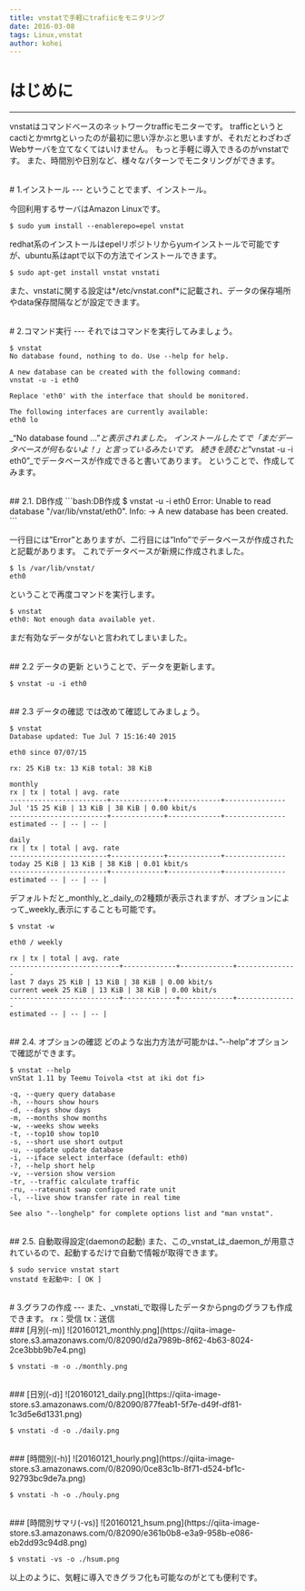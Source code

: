 ```yaml
---
title: vnstatで手軽にtrafiicをモニタリング
date: 2016-03-08
tags: Linux,vnstat
author: kohei
---
```


# はじめに
---
vnstatはコマンドベースのネットワークtrafficモニターです。
trafficというとcactiとかmrtgといったのが最初に思い浮かぶと思いますが、それだとわざわざWebサーバを立てなくてはいけません。
もっと手軽に導入できるのがvnstatです。
また、時間別や日別など、様々なパターンでモニタリングができます。

<br>
# 1.インストール
---
ということでまず、インストール。

今回利用するサーバはAmazon Linuxです。

```bash:インストール(redhat系)
$ sudo yum install --enablerepo=epel vnstat
```

redhat系のインストールはepelリポジトリからyumインストールで可能ですが、ubuntu系はaptで以下の方法でインストールできます。

```bash:インストール(ubuntu系)
$ sudo apt-get install vnstat vnstati
```

また、vnstatに関する設定は*/etc/vnstat.conf*に記載され、データの保存場所やdata保存間隔などが設定できます。

<br>
# 2.コマンド実行
---
それではコマンドを実行してみましょう。

```bash:コマンド
$ vnstat
No database found, nothing to do. Use --help for help.

A new database can be created with the following command:
vnstat -u -i eth0

Replace 'eth0' with the interface that should be monitored.

The following interfaces are currently available:
eth0 lo
```

_“No database found …”_と表示されました。
インストールしたてで「まだデータベースが何もないよ！」と言っているみたいです。
続きを読むと_”vnstat -u -i eth0”_でデータベースが作成できると書いてあります。
ということで、作成してみます。

<br>
## 2.1. DB作成
```bash:DB作成
$ vnstat -u -i eth0
Error: Unable to read database "/var/lib/vnstat/eth0".
Info: -> A new database has been created.
```

一行目には”Error”とありますが、二行目には”Info”でデータベースが作成されたと記載があります。
これでデータベースが新規に作成されました。

```bash:確認
$ ls /var/lib/vnstat/
eth0
```

ということで再度コマンドを実行します。

```bash:実行
$ vnstat
eth0: Not enough data available yet.
```

まだ有効なデータがないと言われてしまいました。

<br>
## 2.2 データの更新
ということで、データを更新します。

```bash:データ取得
$ vnstat -u -i eth0
```

<br>
## 2.3 データの確認
では改めて確認してみましょう。

```bash:実行
$ vnstat
Database updated: Tue Jul 7 15:16:40 2015

eth0 since 07/07/15

rx: 25 KiB tx: 13 KiB total: 38 KiB

monthly
rx | tx | total | avg. rate
------------------------+-------------+-------------+---------------
Jul '15 25 KiB | 13 KiB | 38 KiB | 0.00 kbit/s
------------------------+-------------+-------------+---------------
estimated -- | -- | -- |

daily
rx | tx | total | avg. rate
------------------------+-------------+-------------+---------------
today 25 KiB | 13 KiB | 38 KiB | 0.01 kbit/s
------------------------+-------------+-------------+---------------
estimated -- | -- | -- |
```

デフォルトだと_monthly_と_daily_の2種類が表示されますが、オプションによって_weekly_表示にすることも可能です。

```bash:weekly表示
$ vnstat -w

eth0 / weekly

rx | tx | total | avg. rate
---------------------------+-------------+-------------+---------------
last 7 days 25 KiB | 13 KiB | 38 KiB | 0.00 kbit/s
current week 25 KiB | 13 KiB | 38 KiB | 0.00 kbit/s
---------------------------+-------------+-------------+---------------
estimated -- | -- | -- |
```

<br>
## 2.4. オプションの確認 
どのような出力方法が可能かは、”--help”オプションで確認ができます。

```bash:hellpオプション
$ vnstat --help
vnStat 1.11 by Teemu Toivola <tst at iki dot fi>

-q, --query query database
-h, --hours show hours
-d, --days show days
-m, --months show months
-w, --weeks show weeks
-t, --top10 show top10
-s, --short use short output
-u, --update update database
-i, --iface select interface (default: eth0)
-?, --help short help
-v, --version show version
-tr, --traffic calculate traffic
-ru, --rateunit swap configured rate unit
-l, --live show transfer rate in real time

See also "--longhelp" for complete options list and "man vnstat".
```

<br>
## 2.5. 自動取得設定(daemonの起動)
また、この_vnstat_は_daemon_が用意されているので、起動するだけで自動で情報が取得できます。

```bash:デーモン起動
$ sudo service vnstat start
vnstatd を起動中: [ OK ]
```

<br>
# 3.グラフの作成
---
また、_vnstati_で取得したデータからpngのグラフも作成できます。
rx：受信
tx：送信

<br>
### [月別(-m)]
![20160121_monthly.png](https://qiita-image-store.s3.amazonaws.com/0/82090/d2a7989b-8f62-4b63-8024-2ce3bbb9b7e4.png)

```bash:コマンド
$ vnstati -m -o ./monthly.png
```

<br>
### [日別(-d)]
![20160121_daily.png](https://qiita-image-store.s3.amazonaws.com/0/82090/877feab1-5f7e-d49f-df81-1c3d5e6d1331.png)

```bash:コマンド
$ vnstati -d -o ./daily.png
```

<br>
### [時間別(-h)]
![20160121_hourly.png](https://qiita-image-store.s3.amazonaws.com/0/82090/0ce83c1b-8f71-d524-bf1c-92793bc9de7a.png)

```bash:コマンド
$ vnstati -h -o ./houly.png
```

<br>
### [時間別サマリ(-vs)]
![20160121_hsum.png](https://qiita-image-store.s3.amazonaws.com/0/82090/e361b0b8-e3a9-958b-e086-eb2dd93c94d8.png)

```bash:コマンド
$ vnstati -vs -o ./hsum.png
```

以上のように、気軽に導入できグラフ化も可能なのがとても便利です。

